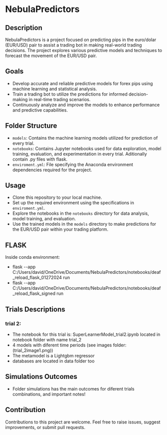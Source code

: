 # NebulaPredictors

## Description
NebulaPredictors is a project focused on predicting pips in the euro/dolar (EUR/USD) pair to assist a trading bot in making real-world trading decisions. The project explores various predictive models and techniques to forecast the movement of the EUR/USD pair.

## Goals
- Develop accurate and reliable predictive models for forex pips using machine learning and statistical analysis.
- Train a trading bot to utilize the predictions for informed decision-making in real-time trading scenarios.
- Continuously analyze and improve the models to enhance performance and predictive capabilities.

## Folder Structure
- `models`: Contains the machine learning models utilized for prediction of every trial.
- `notebooks`: Contains Jupyter notebooks used for data exploration, model training, evaluation, and experimentation in every trial. Aditionally contain .py files with 
               flask.
- `enviroment.yml`: File specifying the Anaconda environment dependencies required for the project.

## Usage
- Clone this repository to your local machine.
- Set up the required environment using the specifications in `enviroment.yml`.
- Explore the notebooks in the `notebooks` directory for data analysis, model training, and evaluation.
- Use the trained models in the `models` directory to make predictions for the EUR/USD pair within your trading platform.

## FLASK
Inside conda environment:
- flask --app C:/Users/david/OneDrive/Documents/NebulaPredictors/notebooks/deaf_reload_flask_01272024 run
- flask --app C:/Users/david/OneDrive/Documents/NebulaPredictors/notebooks/deaf_reload_flask_signed run


## Trials Descriptions

### trial 2: 
- The notebook for this trial is: SuperLearnerModel_trial2.ipynb located in notebook folder with name trial_2
- 4 models with diferent time periods (see images folder:(trial_2image1.png))
- The metamodel is a Lightgbm regressor
- databases are located in data folder too

## Simulations Outcomes
- Folder simulations has the main outcomes for diferent trials combinations, and important notes!

## Contribution
Contributions to this project are welcome. Feel free to raise issues, suggest improvements, or submit pull requests.

